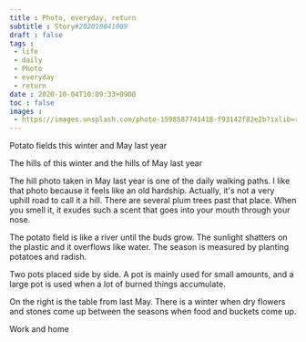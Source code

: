 ```yaml
---
title : Photo, everyday, return
subtitle : Story#202010041009
draft : false
tags :
 - life
 - daily
 - Photo
 - everyday
 - return
date : 2020-10-04T10:09:33+0900
toc : false
images : 
 - https://images.unsplash.com/photo-1598587741418-f93142f82e2b?ixlib=rb-1.2.1&q=80&fm=jpg&crop=entropy&cs=tinysrgb&w=1080&fit=max&ixid=eyJhcHBfaWQiOjE1NTU0OX0
---
```

Potato fields this winter and May last year  

The hills of this winter and the hills of May last year  

The hill photo taken in May last year is one of the daily walking paths. I like that photo because it feels like an old hardship. Actually, it's not a very uphill road to call it a hill. There are several plum trees past that place. When you smell it, it exudes such a scent that goes into your mouth through your nose.  

The potato field is like a river until the buds grow. The sunlight shatters on the plastic and it overflows like water. The season is measured by planting potatoes and radish.  

Two pots placed side by side. A pot is mainly used for small amounts, and a large pot is used when a lot of burned things accumulate.  

On the right is the table from last May. There is a winter when dry flowers and stones come up between the seasons when food and buckets come up.  

Work and home